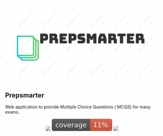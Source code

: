 ![alt text](docs/logo.png)


## Prepsmarter

Web application to provide Multiple Choice Questions ( MCQS) for many exams.  


<p align="center">
  <a title="build">
    <img src="https://github.com/Pierre-Alexandre35/test_prep/actions/workflows/main.yaml/badge.svg" />
  </a>
  <a title="coverage">
    <img src="docs/badges/coverage.svg" />
  </a>
  <a title="status">
    <img src="https://img.shields.io/badge/status-development-blue.svg" />
  </a>


</p>
